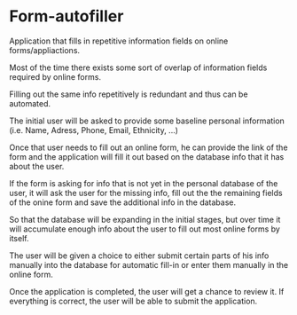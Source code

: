 # Form-autofiller
Application that fills in repetitive information fields on online forms/appliactions.

Most of the time there exists some sort of overlap of information fields required by online forms. 

Filling out the same info repetitively is redundant and thus can be automated.

The initial user will be asked to provide some baseline personal information (i.e. Name, Adress, Phone, Email, Ethnicity, ...)

Once that user needs to fill out an online form, he can provide the link of the form and the application will fill it out based on the database info that it has about the user.

If the form is asking for info that is not yet in the personal database of the user, it will ask the user for the missing info, fill out the the remaining fields of the onine form and save the additional info in the database. 

So that the database will be expanding in the initial stages, but over time it will accumulate enough info about the user to fill out most online forms by itself.

The user will be given a choice to either submit certain parts of his info manually into the database for automatic fill-in or enter them manually in the online form. 

Once the application is completed, the user will get a chance to review it. If everything is correct, the user will be able to submit the application. 
